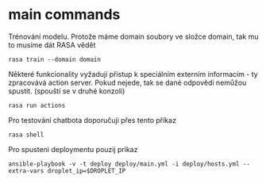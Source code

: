 # main commands

Trénování modelu. Protože máme domain soubory ve složce domain, tak mu to musíme dát RASA vědět
```
rasa train --domain domain
```

Některé funkcionality vyžadují přístup k speciálním externím informacím - ty zpracovává action server. Pokud nejede, tak se dané odpovědi nemůžou spustit. (spouští se v druhé konzoli)
```
rasa run actions
```

Pro testování chatbota doporučuji přes tento příkaz
```
rasa shell
```

Pro spusteni deploymentu pouzij prikaz
```commandline
ansible-playbook -v -t deploy deploy/main.yml -i deploy/hosts.yml --extra-vars droplet_ip=$DROPLET_IP
```

